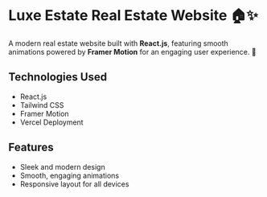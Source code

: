 # Luxe Estate Real Estate Website 🏠✨

A modern real estate website built with **React.js**, featuring smooth animations powered by **Framer Motion** for an engaging user experience. 🚀

## Technologies Used

- React.js  
- Tailwind CSS  
- Framer Motion  
- Vercel Deployment 

## Features

- Sleek and modern design
- Smooth, engaging animations
- Responsive layout for all devices

